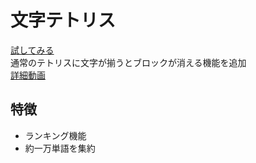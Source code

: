 # 文字テトリス
[試してみる](https://kosei-doi.github.io/moji-tetris/)<br>
通常のテトリスに文字が揃うとブロックが消える機能を追加<br>
[詳細動画](https://www.instagram.com/p/CioyJ_CBBWa/)
## 特徴
- ランキング機能
- 約一万単語を集約
